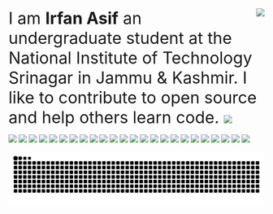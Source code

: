 
  <img align='right' src="https://media2.giphy.com/media/3pTZ5pUYLUHh6/giphy.gif?cid=ecf05e47qztdtr5j5zmu561r9wv8ojwced5iy14s4gpinqj9&rid=giphy.gif&ct=s">
<font size="6" align="left" width="50%">
 I am <b>Irfan Asif</b> an undergraduate student at the National Institute of Technology Srinagar in Jammu & Kashmir. I like to contribute to open source and help others learn code.
</font> 
  <a height="50"  href="https://twitter.com/abhisheknaiidu" ><img src="https://img.shields.io/twitter/follow/demonicirfan.svg?style=social" /> </a>
<p align="left">  
  <img height="40" src="https://img.shields.io/badge/C-00599C?style=for-the-badge&logo=c&logoColor=white">
  <img height="40"  src="https://img.shields.io/badge/C%2B%2B-00599C?style=for-the-badge&logo=c%2B%2B&logoColor=white">
  <img height="40"  src="https://img.shields.io/badge/Java-ED8B00?style=for-the-badge&logo=java&logoColor=white">
  <img height="40"  src="https://img.shields.io/badge/JavaScript-323330?style=for-the-badge&logo=javascript&logoColor=F7DF1E">
  <img height="40"  src="https://img.shields.io/badge/TypeScript-007ACC?style=for-the-badge&logo=typescript&logoColor=white">
  <img height="40"  src="https://img.shields.io/badge/Go-00ADD8?style=for-the-badge&logo=go&logoColor=white">
  <img height="40"  src="https://img.shields.io/badge/Python-FFD43B?style=for-the-badge&logo=python&logoColor=darkgreen">
  <img height="40"  src="https://img.shields.io/badge/Shell_Script-121011?style=for-the-badge&logo=gnu-bash&logoColor=white">
  <img height="40"  src="https://img.shields.io/badge/HTML5-E34F26?style=for-the-badge&logo=html5&logoColor=white">
  <img height="40"  src="https://img.shields.io/badge/CSS3-1572B6?style=for-the-badge&logo=css3&logoColor=white">
  <img height="40"  src="https://img.shields.io/badge/Sass-CC6699?style=for-the-badge&logo=sass&logoColor=white">
  <img height="40"  src="https://img.shields.io/badge/React-20232A?style=for-the-badge&logo=react&logoColor=61DAFB">
  <img height="40"  src="https://img.shields.io/badge/Express.js-000000?style=for-the-badge&logo=express&logoColor=white">
  <img  height="40" src="https://img.shields.io/badge/Tailwind_CSS-38B2AC?style=for-the-badge&logo=tailwind-css&logoColor=white">
  <img height="40"  src="https://img.shields.io/badge/Docker-2CA5E0?style=for-the-badge&logo=docker&logoColor=white">
  <img height="40"  src="https://img.shields.io/badge/Adobe%20Photoshop-31A8FF?style=for-the-badge&logo=Adobe%20Photoshop&logoColor=black">
  <img height="40"  src="https://img.shields.io/badge/Adobe%20XD-470137?style=for-the-badge&logo=Adobe%20XD&logoColor=#FF61F6">
  <img height="40"  src="https://img.shields.io/badge/Figma-F24E1E?style=for-the-badge&logo=figma&logoColor=white">
  <img height="40"  src="https://img.shields.io/badge/Node.js-339933?style=for-the-badge&logo=nodedotjs&logoColor=white">
  <img height="40"  src="https://img.shields.io/badge/Express.js-000000?style=for-the-badge&logo=express&logoColor=white">
  <img height="40"  src="https://img.shields.io/badge/npm-CB3837?style=for-the-badge&logo=npm&logoColor=white">
  <img height="40"  src="https://img.shields.io/badge/Yarn-2C8EBB?style=for-the-badge&logo=yarn&logoColor=white">
  <img  height="40" src="https://img.shields.io/badge/MongoDB-white?style=for-the-badge&logo=mongodb&logoColor=4EA94B">
  <img height="40"  src="https://img.shields.io/badge/MySQL-00000F?style=for-the-badge&logo=mysql&logoColor=white">
</p>

<img align="center" src="./github-user-contribution.svg">


   

